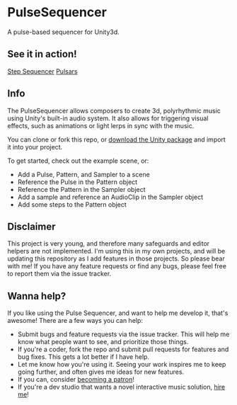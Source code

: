 # PulseSequencer

A pulse-based sequencer for Unity3d.

## See it in action!

[Step Sequencer](http://derelictcomputer.itch.io/step-sequencer)
[Pulsars](http://derelictcomputer.itch.io/pulsars)

## Info

The PulseSequencer allows composers to create 3d, polyrhythmic music using Unity's built-in audio system. It also allows for triggering visual effects, such as animations or light lerps in sync with the music.

You can clone or fork this repo, or [download the Unity package](http://charliehuge.com/publicdownloads/PulseSequencer.unitypackage) and import it into your project.

To get started, check out the example scene, or:
- Add a Pulse, Pattern, and Sampler to a scene
- Reference the Pulse in the Pattern object
- Reference the Pattern in the Sampler object
- Add a sample and reference an AudioClip in the Sampler object
- Add some steps to the Pattern object

## Disclaimer

This project is very young, and therefore many safeguards and editor helpers are not implemented. I'm using this in my own projects, and will be updating this repository as I add features in those projects. So please bear with me! If you have any feature requests or find any bugs, please feel free to report them via the issue tracker.

## Wanna help?

If you like using the Pulse Sequencer, and want to help me develop it, that's awesome! There are a few ways you can help:
- Submit bugs and feature requests via the issue tracker. This will help me know what people want to see, and prioritize those things.
- If you're a coder, fork the repo and submit pull requests for features and bug fixes. This gets a lot better if I have help.
- Let me know how you're using it. Seeing your work inspires me to keep going further, and often gives me ideas for new features.
- If you can, consider [becoming a patron](https://www.patreon.com/derelictcomputer)!
- If you're a dev studio that wants a novel interactive music solution, [hire me](http://charliehuge.tumblr.com/consulting)!
